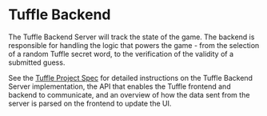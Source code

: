 # Tuffle Backend
The Tuffle Backend Server will track the state of the game. The backend is responsible for handling the logic that powers the game - from the selection of a random Tuffle secret word, to the verification of the validity of a submitted guess.

See the [Tuffle Project Spec](https://tinyurl.com/cpsc121-f22-tuffle) for detailed instructions on the Tuffle Backend Server implementation, the API that enables the Tuffle frontend and backend to communicate, and an overview of how the data sent from the server is parsed on the frontend to update the UI.
